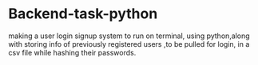 # Backend-task-python
making a user login signup system to run on terminal, using python,along with storing info of previously registered users ,to be pulled for login, in a csv file while hashing their passwords.

